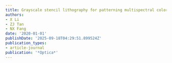 ```yaml
---
title: Grayscale stencil lithography for patterning multispectral color filters
authors:
- X Li
- ZJ Tan
- NX Fang
date: '2020-01-01'
publishDate: '2025-09-18T04:29:51.899524Z'
publication_types:
- article-journal
publication: '*Optica*'
---
```

